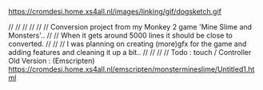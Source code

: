 https://cromdesi.home.xs4all.nl/images/linking/gif/dogsketch.gif

//
    //
    //
    //
    //
    // Conversion project from my Monkey 2 game 'Mine Slime and Monsters'..
    //
    // When it gets around 5000 lines it should be close to converted.
    //
    //
    // I was planning on creating (more)gfx for the game and adding features and cleaning it up a bit..
    //
    //
    //
    // Todo : touch / Controller
    <br>Old Version : (Emscripten)<br>
    https://cromdesi.home.xs4all.nl/emscripten/monstermineslime/Untitled1.html
